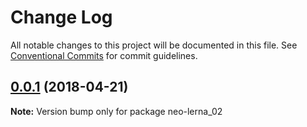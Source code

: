 # Change Log

All notable changes to this project will be documented in this file.
See [Conventional Commits](https://conventionalcommits.org) for commit guidelines.

<a name="0.0.1"></a>
## [0.0.1](https://github.com/soluteli/learn-lerna_fixed/compare/v0.0.1-0...v0.0.1) (2018-04-21)




**Note:** Version bump only for package neo-lerna_02
